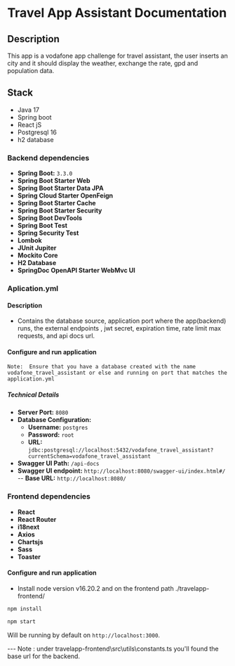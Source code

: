 # Travel App Assistant Documentation

## Description
This app is a vodafone app challenge for travel assistant, the user inserts an city and it should 
display the weather, exchange the rate, gpd and population data. 


## Stack
- Java 17
- Spring boot
- React jS 
- Postgresql 16
- h2 database

### Backend dependencies

- **Spring Boot:** `3.3.0`
- **Spring Boot Starter Web**
- **Spring Boot Starter Data JPA**
- **Spring Cloud Starter OpenFeign**
- **Spring Boot Starter Cache**
- **Spring Boot Starter Security**
- **Spring Boot DevTools**
- **Spring Boot Test**
- **Spring Security Test**
- **Lombok**
- **JUnit Jupiter**
- **Mockito Core**
- **H2 Database**
- **SpringDoc OpenAPI Starter WebMvc UI**

### Aplication.yml
#### Description 
  - Contains the database source, application port where the app(backend) runs, the external endpoints , jwt secret, expiration time, rate limit max requests, and api docs url. 

#### Configure and run application
    Note:  Ensure that you have a database created with the name vodafone_travel_assistant or else and running on port that matches the application.yml

##### Technical Details
- **Server Port:** `8080`
- **Database Configuration:**
  - **Username:** `postgres`
  - **Password:** `root`
  - **URL:** `jdbc:postgresql://localhost:5432/vodafone_travel_assistant?currentSchema=vodafone_travel_assistant`
- **Swagger UI Path:** `/api-docs`
- **Swagger UI endpoint:** `http://localhost:8080/swagger-ui/index.html#/`
-- **Base URL:** `http://localhost:8080/`

### Frontend dependencies
- **React**
- **React Router**
- **i18next**
- **Axios**
- **Chartsjs**
- **Sass**
- **Toaster**

#### Configure and run application
- Install node version v16.20.2 and on the frontend path ./travelapp-frontend/
```bash
npm install
```
```bash
npm start
```
Will be running by default on `http://localhost:3000`.

--- Note : under travelapp-frontend\src\utils\constants.ts you'll found the base url for the backend.